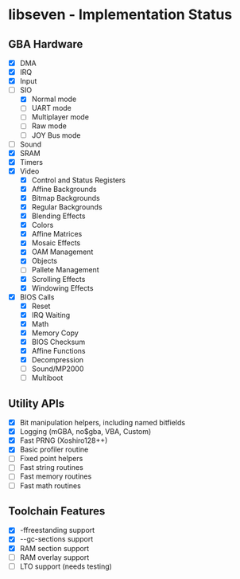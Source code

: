# libseven - Implementation Status

## GBA Hardware

- [x] DMA
- [x] IRQ
- [x] Input
- [ ] SIO
    - [x] Normal mode
    - [ ] UART mode
    - [ ] Multiplayer mode
    - [ ] Raw mode
    - [ ] JOY Bus mode
- [ ] Sound
- [x] SRAM
- [x] Timers
- [x] Video
    - [x] Control and Status Registers
    - [x] Affine Backgrounds
    - [x] Bitmap Backgrounds
    - [x] Regular Backgrounds
    - [x] Blending Effects
    - [x] Colors
    - [x] Affine Matrices
    - [x] Mosaic Effects
    - [x] OAM Management
    - [x] Objects
    - [ ] Pallete Management
    - [x] Scrolling Effects
    - [x] Windowing Effects
- [x] BIOS Calls
    - [x] Reset
    - [x] IRQ Waiting
    - [x] Math
    - [x] Memory Copy
    - [x] BIOS Checksum
    - [x] Affine Functions
    - [x] Decompression
    - [ ] Sound/MP2000
    - [ ] Multiboot

## Utility APIs

- [x] Bit manipulation helpers, including named bitfields
- [x] Logging (mGBA, no$gba, VBA, Custom)
- [x] Fast PRNG (Xoshiro128++)
- [x] Basic profiler routine
- [ ] Fixed point helpers
- [ ] Fast string routines
- [ ] Fast memory routines
- [ ] Fast math routines

## Toolchain Features

- [x] -ffreestanding support
- [x] --gc-sections support
- [x] RAM section support
- [ ] RAM overlay support
- [ ] LTO support (needs testing)
